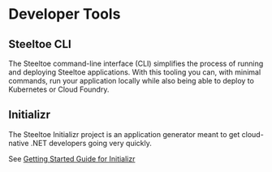 # Developer Tools

## Steeltoe CLI

The Steeltoe command-line interface (CLI) simplifies the process of running and deploying Steeltoe applications. With this tooling you can, with minimal commands, run your application locally while also being able to deploy to Kubernetes or Cloud Foundry.

## Initializr

The Steeltoe Initializr project is an application generator meant to get cloud-native .NET developers going very quickly.

See [Getting Started Guide for Initializr](https://steeltoe.io/initializr)
